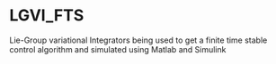 # LGVI_FTS
Lie-Group variational Integrators being used to get a finite time stable control algorithm and simulated using Matlab and Simulink
